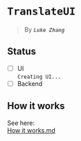 # `TranslateUI`
> By _**`Luke Zhang`**_
## Status
 - [ ] UI  
       `Creating UI...`
 - [ ] Backend
## How it works
See here:  
[How it works.md](https://github.com/zsr-lukezhang/TranslateUI/blob/main/HOWITWORKS.md)
